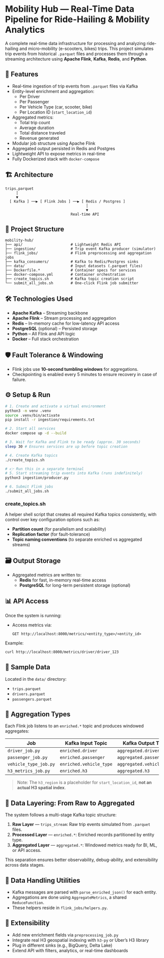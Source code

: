 # Mobility Hub — Real-Time Data Pipeline for Ride-Hailing & Mobility Analytics

A complete real-time data infrastructure for processing and analyzing ride-hailing and micro-mobility (e-scooters, bikes) trips. This project simulates trip events from historical `.parquet` files and processes them through a streaming architecture using **Apache Flink**, **Kafka**, **Redis**, and **Python**.

## 🚀 Features

- Real-time ingestion of trip events from `.parquet` files via Kafka
- Entity-level enrichment and aggregation:
  - Per Driver
  - Per Passenger
  - Per Vehicle Type (car, scooter, bike)
  - Per Location ID (`start_location_id`)
- Aggregated metrics:
  - Total trip count
  - Average duration
  - Total distance traveled
  - Revenue generated
- Modular job structure using Apache Flink
- Aggregated output persisted in Redis and Postgres
- Lightweight API to expose metrics in real-time
- Fully Dockerized stack with `docker-compose`

## 🏗️ Architecture

```
trips.parquet
     │
     ▼
  [ Kafka ] ──▶ [ Flink Jobs ] ──▶ [ Redis / Postgres ]
                                     │
                                     ▼
                              Real-time API
```

## 🧱 Project Structure

```
mobility-hub/
├── api/                      # Lightweight Redis API
├── ingestion/                # Trip event Kafka producer (simulator)
├── flink_jobs/               # Flink preprocessing and aggregation jobs
├── kafka_consumers/          # Kafka to Redis/Postgres sinks
├── data/                     # Input datasets (.parquet files)
├── Dockerfile.*              # Container specs for services
├── docker-compose.yml        # Container orchestration
├── create_topics.sh          # Kafka topic creation script
└── submit_all_jobs.sh        # One-click Flink job submitter
```

## 🛠️ Technologies Used

- **Apache Kafka** – Streaming backbone
- **Apache Flink** – Stream processing and aggregation
- **Redis** – In-memory cache for low-latency API access
- **PostgreSQL** (optional) – Persisted storage
- **Python** – All Flink and API logic
- **Docker** – Full stack orchestration

## 🛡️ Fault Tolerance & Windowing

- Flink jobs use **10-second tumbling windows** for aggregations.
- Checkpointing is enabled every 5 minutes to ensure recovery in case of failure.

## ⚙️ Setup & Run

```bash
# 1. Create and activate a virtual environment
python3 -m venv .venv
source .venv/bin/activate
pip install -r ingestion/requirements.txt

# 2. Start all services
docker compose up -d --build

# 3. Wait for Kafka and Flink to be ready (approx. 30 seconds)
sleep 30 # Ensures services are up before topic creation

# 4. Create Kafka topics
./create_topics.sh

# 👉 Run this in a separate terminal
# 5. Start streaming trip events into Kafka (runs indefinitely)
python3 ingestion/producer.py

# 6. Submit Flink jobs
./submit_all_jobs.sh
```

### create_topics.sh

A helper shell script that creates all required Kafka topics consistently, with control over key configuration options such as:

- **Partition count** (for parallelism and scalability)
- **Replication factor** (for fault-tolerance)
- **Topic naming conventions** (to separate enriched vs aggregated streams)


## 🗃️ Output Storage

- Aggregated metrics are written to:
  - **Redis** for fast, in-memory real-time access
  - **PostgreSQL** for long-term persistent storage (optional)

## 📊 API Access

Once the system is running:

- Access metrics via:
  ```
  GET http://localhost:8000/metrics/<entity_type>/<entity_id>
  ```

Example:
```bash
curl http://localhost:8000/metrics/driver/driver_123
```

## 🧪 Sample Data

Located in the `data/` directory:

- `trips.parquet`
- `drivers.parquet`
- `passengers.parquet`

## 🧩 Aggregation Types

Each Flink job listens to an `enriched.*` topic and produces windowed aggregates:

| Job                   | Kafka Input Topic       | Kafka Output Topic        |
|------------------------|--------------------------|----------------------------|
| `driver_job.py`        | `enriched.driver`        | `aggregated.driver`       |
| `passenger_job.py`     | `enriched.passenger`     | `aggregated.passenger`    |
| `vehicle_type_job.py`  | `enriched.vehicle_type`  | `aggregated.vehicle_type` |
| `h3_metrics_job.py`    | `enriched.h3`            | `aggregated.h3`           |

> Note: The `h3_region` is a placeholder for `start_location_id`, **not an actual H3 spatial index**.

## 🧬 Data Layering: From Raw to Aggregated

The system follows a multi-stage Kafka topic structure:

1. **Raw Layer** — `trips_stream`: Raw trip events simulated from `.parquet` files.
2. **Processed Layer** — `enriched.*`: Enriched records partitioned by entity type.
3. **Aggregated Layer** — `aggregated.*`: Windowed metrics ready for BI, ML, or API access.

This separation ensures better observability, debug-ability, and extensibility across data stages.

## 🧩 Data Handling Utilities

- Kafka messages are parsed with `parse_enriched_json()` for each entity.
- Aggregations are done using `AggregateMetrics`, a shared `ReduceFunction`.
- These helpers reside in `flink_jobs/helpers.py`.

## 🧠 Extensibility

- Add new enrichment fields via `preprocessing_job.py`
- Integrate real H3 geospatial indexing with `h3-py` or Uber’s H3 library
- Plug in different sinks (e.g., BigQuery, Delta Lake)
- Extend API with filters, analytics, or real-time dashboards

